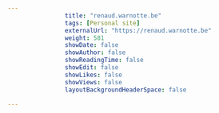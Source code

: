 ```yaml
---
                title: "renaud.warnotte.be"
                tags: [Personal site]
                externalUrl: "https://renaud.warnotte.be"
                weight: 581
                showDate: false
                showAuthor: false
                showReadingTime: false
                showEdit: false
                showLikes: false
                showViews: false
                layoutBackgroundHeaderSpace: false
                
---
```

